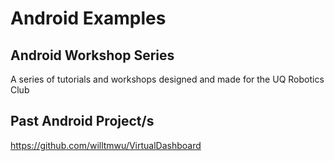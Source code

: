 # Android Examples

## Android Workshop Series
A series of tutorials and workshops designed and made for the UQ Robotics Club


## Past Android Project/s

https://github.com/willtmwu/VirtualDashboard

